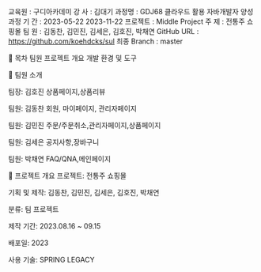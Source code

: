 교육원 : 구디아카데미
강 사 : 김대기
과정명 : GDJ68 클라우드 활용 자바개발자 양성과정
기 간 : 2023-05-22 2023-11-22
프로젝트 : Middle Project
주 제 : 전통주 쇼핑몰
팀 원 : 김동찬, 김민진, 김세은, 김호진, 박채연
GitHub URL : https://github.com/koehdcks/sul
최종 Branch : master

📂 목차
팀원
프로젝트 개요
개발 환경 및 도구

💬 팀원 소개

팀장: 김호진
상품페이지,상품리뷰

팀원: 김동찬
회원, 마이페이지, 관리자페이지

팀원: 김민진
주문/주문취소,관리자페이지,상품페이지

팀원: 김세은
공지사항,장바구니

팀원: 박채연
FAQ/QNA,메인페이지

📅 프로젝트 개요
프로젝트: 전통주 쇼핑몰

기획 및 제작: 김동찬, 김민진, 김세은, 김호진, 박채연

분류: 팀 프로젝트

제작 기간: 2023.08.16 ~ 09.15

배포일: 2023

사용 기술: SPRING LEGACY
